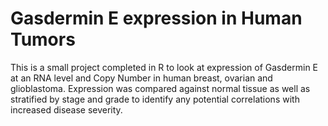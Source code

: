 # Gasdermin E expression in Human Tumors

This is a small project completed in R to look at expression of Gasdermin E at an RNA level and Copy Number in human breast, ovarian and glioblastoma.
Expression was compared against normal tissue as well as stratified by stage and grade to identify any potential correlations with increased disease severity.
